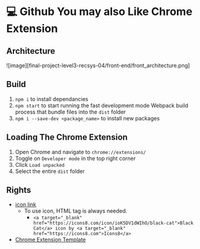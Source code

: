 # 💻 Github You may also Like Chrome Extension

## Architecture
![image][final-project-level3-recsys-04/front-end/front_architecture.png]

## Build

1. `npm i` to install dependancies
2. `npm start` to start running the fast development mode Webpack build process that bundle files into the `dist` folder
3. `npm i --save-dev <package_name>` to install new packages

## Loading The Chrome Extension

1. Open Chrome and navigate to `chrome://extensions/`
2. Toggle on `Developer mode` in the top right corner
3. Click `Load unpacked`
4. Select the entire `dist` folder

## Rights
* [icon link](https://icons8.kr/icons/set/black-cat)
  * To use icon, HTML tag is always needed.
    * `<a target="_blank" href="https://icons8.com/icon/ioK5DV1dWIhO/black-cat">Black Cat</a> icon by <a target="_blank" href="https://icons8.com">Icons8</a>`
* [Chrome Extension Template](https://github.com/JasonXian/react-chrome-extension-boilerplate)